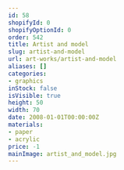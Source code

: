 ```yaml
---
id: 58
shopifyId: 0
shopifyOptionId: 0
order: 542
title: Artist and model
slug: artist-and-model
url: art-works/artist-and-model
aliases: []
categories:
- graphics
inStock: false
isVisible: true
height: 50
width: 70
date: 2008-01-01T00:00:00Z
materials:
- paper
- acrylic
price: -1
mainImage: artist_and_model.jpg
---
```

